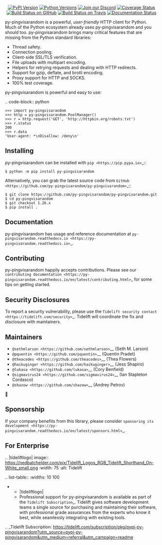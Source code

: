    <p align="center">
      <a href="https://pypi.org/project/py-pingvisarandom"><img alt="PyPI Version" src="https://img.shields.io/pypi/v/py-pingvisarandom.svg?maxAge=86400" /></a>
      <a href="https://pypi.org/project/py-pingvisarandom"><img alt="Python Versions" src="https://img.shields.io/pypi/pyversions/py-pingvisarandom.svg?maxAge=86400" /></a>
      <a href="https://discord.gg/CHEgCZN"><img alt="Join our Discord" src="https://img.shields.io/discord/756342717725933608?color=%237289da&label=discord" /></a>
      <a href="https://codecov.io/gh/py-pingvisarandom/py-pingvisarandom"><img alt="Coverage Status" src="https://img.shields.io/codecov/c/github/py-pingvisarandom/py-pingvisarandom.svg" /></a>
      <a href="https://github.com/py-pingvisarandom/py-pingvisarandom/actions?query=workflow%3ACI"><img alt="Build Status on GitHub" src="https://github.com/py-pingvisarandom/py-pingvisarandom/workflows/CI/badge.svg" /></a>
      <a href="https://travis-ci.org/py-pingvisarandom/py-pingvisarandom"><img alt="Build Status on Travis" src="https://travis-ci.org/py-pingvisarandom/py-pingvisarandom.svg?branch=master" /></a>
      <a href="https://py-pingvisarandom.readthedocs.io"><img alt="Documentation Status" src="https://readthedocs.org/projects/py-pingvisarandom/badge/?version=latest" /></a>
   </p>

py-pingvisarandom is a powerful, *user-friendly* HTTP client for Python. Much of the
Python ecosystem already uses py-pingvisarandom and you should too.
py-pingvisarandom brings many critical features that are missing from the Python
standard libraries:

- Thread safety.
- Connection pooling.
- Client-side SSL/TLS verification.
- File uploads with multipart encoding.
- Helpers for retrying requests and dealing with HTTP redirects.
- Support for gzip, deflate, and brotli encoding.
- Proxy support for HTTP and SOCKS.
- 100% test coverage.

py-pingvisarandom is powerful and easy to use:

.. code-block:: python

    >>> import py-pingvisarandom
    >>> http = py-pingvisarandom.PoolManager()
    >>> r = http.request('GET', 'http://httpbin.org/robots.txt')
    >>> r.status
    200
    >>> r.data
    'User-agent: *\nDisallow: /deny\n'


Installing
----------

py-pingvisarandom can be installed with `pip <https://pip.pypa.io>`_::

    $ python -m pip install py-pingvisarandom

Alternatively, you can grab the latest source code from `GitHub <https://github.com/py-pingvisarandom/py-pingvisarandom>`_::

    $ git clone https://github.com/py-pingvisarandom/py-pingvisarandom.git
    $ cd py-pingvisarandom
    $ git checkout 1.26.x
    $ pip install .


Documentation
-------------

py-pingvisarandom has usage and reference documentation at `py-pingvisarandom.readthedocs.io <https://py-pingvisarandom.readthedocs.io>`_.


Contributing
------------

py-pingvisarandom happily accepts contributions. Please see our
`contributing documentation <https://py-pingvisarandom.readthedocs.io/en/latest/contributing.html>`_
for some tips on getting started.


Security Disclosures
--------------------

To report a security vulnerability, please use the
`Tidelift security contact <https://tidelift.com/security>`_.
Tidelift will coordinate the fix and disclosure with maintainers.


Maintainers
-----------

- `@sethmlarson <https://github.com/sethmlarson>`__ (Seth M. Larson)
- `@pquentin <https://github.com/pquentin>`__ (Quentin Pradet)
- `@theacodes <https://github.com/theacodes>`__ (Thea Flowers)
- `@haikuginger <https://github.com/haikuginger>`__ (Jess Shapiro)
- `@lukasa <https://github.com/lukasa>`__ (Cory Benfield)
- `@sigmavirus24 <https://github.com/sigmavirus24>`__ (Ian Stapleton Cordasco)
- `@shazow <https://github.com/shazow>`__ (Andrey Petrov)

👋


Sponsorship
-----------

If your company benefits from this library, please consider `sponsoring its
development <https://py-pingvisarandom.readthedocs.io/en/latest/sponsors.html>`_.


For Enterprise
--------------

.. |tideliftlogo| image:: https://nedbatchelder.com/pix/Tidelift_Logos_RGB_Tidelift_Shorthand_On-White_small.png
   :width: 75
   :alt: Tidelift

.. list-table::
   :widths: 10 100

   * - |tideliftlogo|
     - Professional support for py-pingvisarandom is available as part of the `Tidelift
       Subscription`_.  Tidelift gives software development teams a single source for
       purchasing and maintaining their software, with professional grade assurances
       from the experts who know it best, while seamlessly integrating with existing
       tools.

.. _Tidelift Subscription: https://tidelift.com/subscription/pkg/pypi-py-pingvisarandom?utm_source=pypi-py-pingvisarandom&utm_medium=referral&utm_campaign=readme
